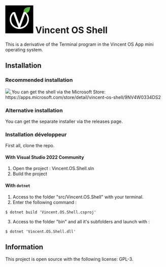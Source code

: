 # ![Vincent OS logo](Assets/logo.png) Vincent OS Shell
This is a derivative of the Terminal program in the Vincent OS App mini operating system.
 
## Installation

### Recommended installation
<a href="https://apps.microsoft.com/store/detail/9NV4W0334DS2?launch=true&mode=mini">
	<img src="https://get.microsoft.com/images/en%20dark.svg"/>
</a>
You can get the shell via the Microsoft Store: https://apps.microsoft.com/store/detail/vincent-os-shell/9NV4W0334DS2

### Alternative installation
You can get the separate installer via the releases page.

### Installation développeur
First all, clone the repo.

#### With Visual Studio 2022 Community
1. Open the project : Vincent.OS.Shell.sln
2. Build the project

#### With ``dotnet``
1. Access to the folder "src/Vincent.OS.Shell" with your terminal.
2. Enter the following command :
```
$ dotnet build 'Vincent.OS.Shell.csproj'
```
3. Access to the folder "bin" and all it's subfolders and launch with :
```
$ dotnet 'Vincent.OS.Shell.dll'
```

## Information
This project is open source with the following license: GPL-3.
